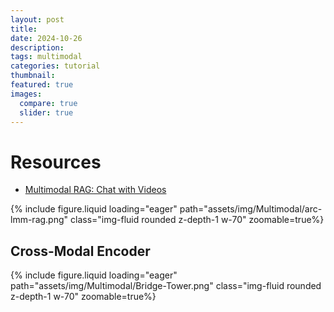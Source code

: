 ```yaml
---
layout: post
title: 
date: 2024-10-26
description: 
tags: multimodal
categories: tutorial
thumbnail: 
featured: true
images:
  compare: true
  slider: true
---
```


# Resources

* [Multimodal RAG: Chat with Videos](https://learn.deeplearning.ai/courses/multimodal-rag-chat-with-videos)


{% include figure.liquid loading="eager" path="assets/img/Multimodal/arc-lmm-rag.png" class="img-fluid rounded z-depth-1 w-70" zoomable=true%}

Cross-Modal Encoder
---
{% include figure.liquid loading="eager" path="assets/img/Multimodal/Bridge-Tower.png" class="img-fluid rounded z-depth-1 w-70" zoomable=true%} 

